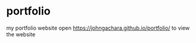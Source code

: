 # portfolio
my portfolio website
open https://johngachara.github.io/portfolio/ to view the website

